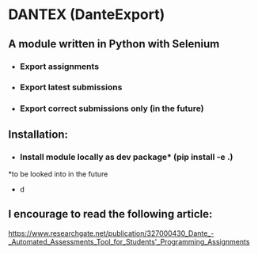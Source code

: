 # DANTEX (DanteExport)

## A module written in Python with Selenium
- ### Export assignments
- ### Export latest submissions
- ### Export correct submissions only (in the future)

## Installation:
- ### Install module locally as dev package* (pip install -e .)
*to be looked into in the future
- d

## I encourage to read the following article: 
https://www.researchgate.net/publication/327000430_Dante_-_Automated_Assessments_Tool_for_Students'_Programming_Assignments